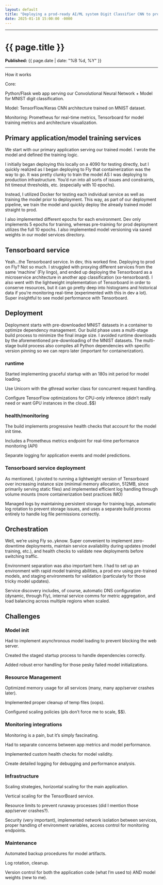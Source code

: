 ```yaml
---
layout: default
title: "Deploying a prod-ready AI/ML system Digit Classifier CNN to prod with TensorFlow + metrics using TensorBoard"
date: 2025-01-18 15:00:00 -0000
---
```


---

# {{ page.title }}

**Published:** {{ page.date | date: "%B %d, %Y" }}

---

How it works

Core:

Python/Flask web app serving our Convolutional Neural Network + Model for MNIST digit classification.

Model: TensorFlow/Keras CNN architecture trained on MNIST dataset.

Monitoring: Prometheus for real-time metrics, Tensorboard for model training metrics and architecture visualization.

## Primary application/model training services

We start with our primary application serving our trained model. I wrote the model and defined the training logic.

I initially began deploying this locally on a 4090 for testing directly, but I quickly realized as I began deploying to Fly that containerization was the way to go. It was pretty clunky to train the model AS I was deploying to production infrastructure. You’d run into all sorts of issues and constraints, hit timeout thresholds, etc. (especially with 10 epochs).

Instead, I utilized Docker for testing each individual service as well as training the model prior to deployment. This way, as part of our deployment pipeline, we train the model and quickly deploy the already trained model straight to prod.

I also implemented different epochs for each environment. Dev only implements 5 epochs for training, whereas pre-training for prod deployment utilizes the full 10 epochs. I also implemented model versioning via saved weights in our model services directory.

## Tensorboard service

Yeah…the Tensorboard service. In dev, this worked fine. Deploying to prod on Fly? Not so much. I struggled with proxying different services from the same ‘machine’ (Fly lingo), and ended up deploying the Tensorboard as a microservice architecture in another app classification (xx-tensorboard). I also went with the lightweight implementation of Tensorboard in order to conserve resources, but it can go pretty deep into histograms and historical data if you’re monitoring real-time (experimented with this in dev a lot). Super insightful to see model performance with Tensorboard.

## Deployment

Deployment starts with pre-downloaded MNIST datasets in a container to optimize dependency management. Our build phase uses a multi-stage build process to minimize the final image size. I avoided runtime downloads by the aforementioned pre-downloading of the MNIST datasets. The multi-stage build process also compiles all Python dependencies with specific version pinning so we can repro later (important for containerization).

### runtime

Started implementing graceful startup with an 180s init period for model loading.

Use Unicorn with the gthread worker class for concurrent request handling.

Configure TensorFlow optimizations for CPU-only inference (didn’t really need or want GPU instances in the cloud..$$)

### health/monitoring

The build implements progressive health checks that account for the model init time.

Includes a Prometheus metrics endpoint for real-time performance monitoring (API)

Separate logging for application events and model predictions.

### Tensorboard service deployment

As mentioned, I pivoted to running a lightweight version of Tensorboard over increasing instance size (minimal memory allocation, 512MB, since primarily serving static files) and implemented efficient log handling through volume mounts (more containerization best practices IMO)

Managed logs by maintaining persistent storage for training logs, automatic log rotation to prevent storage issues, and uses a separate build process entirely to handle log file permissions correctly.

## Orchestration

Well, we’re using Fly so..yknow. Super convenient to implement zero-downtime deployments, maintain service availability during updates (model training, etc.), and health checks to validate new deployments before switching traffic.

Environment separation was also important here. I had to set up an environment with rapid model training abilities, a prod env using pre-trained models, and staging environments for validation (particularly for those tricky model updates).

Service discovery includes, of course, automatic DNS configuration (dynamic, through Fly), internal service comms for metric aggregation, and load balancing across multiple regions when scaled.

## Challenges

### Model init

Had to implement asynchronous model loading to prevent blocking the web server.

Created the staged startup process to handle dependencies correctly.

Added robust error handling for those pesky failed model initializations.

### Resource Management

Optimized memory usage for all services (many, many app/server crashes later).

Implemented proper cleanup of temp files (oops).

Configured scaling policies (pls don’t force me to scale, $$).

### Monitoring integrations

Monitoring is a pain, but it’s simply fascinating.

Had to separate concerns between app metrics and model performance.

Implemented custom health checks for model validity.

Create detailed logging for debugging and performance analysis.

### Infrastructure

Scaling strategies, horizontal scaling for the main application.

Vertical scaling for the TensorBoard service.

Resource limits to prevent runaway processes (did I mention those app/server crashes?).

Security (very important), implemented network isolation between services, proper handling of environment variables, access control for monitoring endpoints.

### Maintenance

Automated backup procedures for model artifacts.

Log rotation, cleanup.

Version control for both the application code (what I’m used to) AND model weights (new to me).